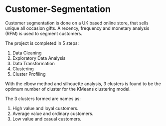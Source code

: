 # Customer-Segmentation

Customer segmentation is done on a UK based online store, that sells unique all occasion gifts. A recency, frequency and monetary analysis (RFM) is used to segment customers.

The project is completed in 5 steps:
1. Data Cleaning
2. Exploratory Data Analysis
3. Data Transformation
4. Clustering
5. Cluster Profiling

With the elbow method and silhouette analysis, 3 clusters is found to be the optimum number of cluster for the KMeans clustering model.

The 3 clusters formed are names as:
1. High value and loyal customers.
2. Average value and ordinary customers.
3. Low value and casual customers.
